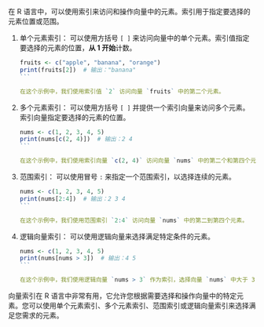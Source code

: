 在 R 语言中，可以使用索引来访问和操作向量中的元素。索引用于指定要选择的元素位置或范围。
1. 单个元素索引：
   可以使用方括号 `[ ]` 来访问向量中的单个元素。索引值指定要选择的元素的位置，**从 1 开始**计数。
   ````R
   fruits <- c("apple", "banana", "orange")
   print(fruits[2])  # 输出："banana"
   ```

   在这个示例中，我们使用索引值 `2` 访问向量 `fruits` 中的第二个元素。

   ````
2. 多个元素索引：
   可以使用方括号 `[ ]` 并提供一个索引向量来访问多个元素。索引向量指定要选择的元素的位置。
   ````R
   nums <- c(1, 2, 3, 4, 5)
   print(nums[c(2, 4)])  # 输出：2 4
   ```

   在这个示例中，我们使用索引向量 `c(2, 4)` 访问向量 `nums` 中的第二个和第四个元素。

   ````
3. 范围索引：
   可以使用冒号 `:` 来指定一个范围索引，以选择连续的元素。
   ````R
   nums <- c(1, 2, 3, 4, 5)
   print(nums[2:4])  # 输出：2 3 4
   ```

   在这个示例中，我们使用范围索引 `2:4` 访问向量 `nums` 中的第二到第四个元素。

   ````
4. 逻辑向量索引：
   可以使用逻辑向量来选择满足特定条件的元素。
   ````R
   nums <- c(1, 2, 3, 4, 5)
   print(nums[nums > 3])  # 输出：4 5
   ```

   在这个示例中，我们使用逻辑向量 `nums > 3` 作为索引，选择向量 `nums` 中大于 3 的元素。

   ````
向量索引在 R 语言中非常有用，它允许您根据需要选择和操作向量中的特定元素。您可以使用单个元素索引、多个元素索引、范围索引或逻辑向量索引来选择满足您需求的元素。